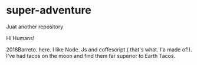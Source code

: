 # super-adventure
Juat another repository


Hi Humans!

2018Barreto. here. I like Node. Js and coffescript ( that's what. I'a made of!).
I've had tacos on the moon and find them far superior to Earth Tacos.

